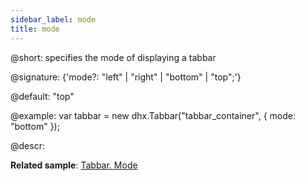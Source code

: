 ```yaml
---
sidebar_label: mode
title: mode
---   
```


@short: specifies the mode of displaying a tabbar

@signature: {'mode?: "left" | "right" | "bottom" | "top";'}

@default: "top"

@example:
var tabbar = new dhx.Tabbar("tabbar_container", {
    mode: "bottom"
});

@descr:

**Related sample**: [Tabbar. Mode](https://snippet.dhtmlx.com/xq6k0tts)

[comment]: # (@related: tabbar/configuring_tabbar.md#position-of-tabbar tabbar/init.md#define-tabbar-structure)
